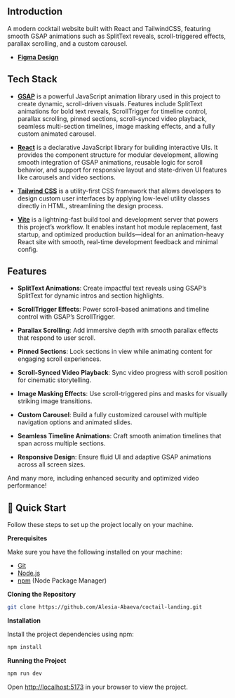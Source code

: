 
## <a name="introduction"> Introduction</a>

A modern cocktail website built with React and TailwindCSS, featuring smooth GSAP animations such as SplitText reveals, scroll-triggered effects, parallax scrolling, and a custom carousel.

- **[Figma Design](https://www.figma.com/design/MByXaI8pcleIbgTvsDat1X/Cocktail-GSAP-Website?node-id=2-2&p=f&t=0koBDh228F1tej2n-0)** 

## <a name="tech-stack"> Tech Stack</a>


- **[GSAP](https://gsap.com/)** is a powerful JavaScript animation library used in this project to create dynamic, scroll-driven visuals. Features include SplitText animations for bold text reveals, ScrollTrigger for timeline control, parallax scrolling, pinned sections, scroll-synced video playback, seamless multi-section timelines, image masking effects, and a fully custom animated carousel.

- **[React](https://react.dev/)** is a declarative JavaScript library for building interactive UIs. It provides the component structure for modular development, allowing smooth integration of GSAP animations, reusable logic for scroll behavior, and support for responsive layout and state-driven UI features like carousels and video sections.

- **[Tailwind CSS](https://tailwindcss.com/)** is a utility-first CSS framework that allows developers to design custom user interfaces by applying low-level utility classes directly in HTML, streamlining the design process.

- **[Vite](https://vitejs.dev/)** is a lightning-fast build tool and development server that powers this project’s workflow. It enables instant hot module replacement, fast startup, and optimized production builds—ideal for an animation-heavy React site with smooth, real-time development feedback and minimal config.

## <a name="features"> Features</a>

- **SplitText Animations**: Create impactful text reveals using GSAP’s SplitText for dynamic intros and section highlights.

- **ScrollTrigger Effects**: Power scroll-based animations and timeline control with GSAP’s ScrollTrigger.

- **Parallax Scrolling**: Add immersive depth with smooth parallax effects that respond to user scroll.

- **Pinned Sections**: Lock sections in view while animating content for engaging scroll experiences.

- **Scroll-Synced Video Playback**: Sync video progress with scroll position for cinematic storytelling.

- **Image Masking Effects**: Use scroll-triggered pins and masks for visually striking image transitions.

- **Custom Carousel**: Build a fully customized carousel with multiple navigation options and animated slides.

- **Seamless Timeline Animations**: Craft smooth animation timelines that span across multiple sections.

- **Responsive Design**: Ensure fluid UI and adaptive GSAP animations across all screen sizes.

And many more, including enhanced security and optimized video performance!


## <a name="quick-start">🤸 Quick Start</a>

Follow these steps to set up the project locally on your machine.

**Prerequisites**

Make sure you have the following installed on your machine:

- [Git](https://git-scm.com/)
- [Node.js](https://nodejs.org/en)
- [npm](https://www.npmjs.com/) (Node Package Manager)

**Cloning the Repository**

```bash
git clone https://github.com/Alesia-Abaeva/coctail-landing.git
```

**Installation**

Install the project dependencies using npm:

```bash
npm install
```

**Running the Project**

```bash
npm run dev
```

Open [http://localhost:5173](http://localhost:5173) in your browser to view the project.